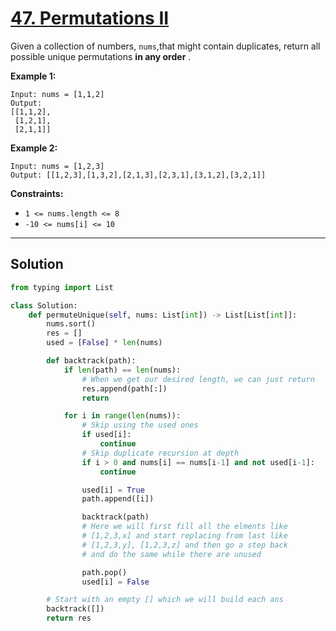 # [47. Permutations II](https://leetcode.com/problems/permutations-ii/description/)

Given a collection of numbers, <code>nums</code>,that might contain duplicates, return all possible unique permutations **in any order** .

**Example 1:** 

```
Input: nums = [1,1,2]
Output:
[[1,1,2],
 [1,2,1],
 [2,1,1]]
```

**Example 2:** 

```
Input: nums = [1,2,3]
Output: [[1,2,3],[1,3,2],[2,1,3],[2,3,1],[3,1,2],[3,2,1]]
```

**Constraints:** 

- <code>1 <= nums.length <= 8</code>
- <code>-10 <= nums[i] <= 10</code>

---

## Solution

```python
from typing import List

class Solution:
    def permuteUnique(self, nums: List[int]) -> List[List[int]]:
        nums.sort()
        res = []
        used = [False] * len(nums)

        def backtrack(path):
            if len(path) == len(nums):
                # When we get our desired length, we can just return
                res.append(path[:])
                return

            for i in range(len(nums)):
                # Skip using the used ones
                if used[i]:
                    continue
                # Skip duplicate recursion at depth
                if i > 0 and nums[i] == nums[i-1] and not used[i-1]: 
                    continue

                used[i] = True
                path.append([i])

                backtrack(path)
                # Here we will first fill all the elments like
                # [1,2,3,x] and start replacing from last like
                # [1,2,3,y], [1,2,3,z] and then go a step back
                # and do the same while there are unused

                path.pop()
                used[i] = False

        # Start with an empty [] which we will build each ans
        backtrack([])
        return res
```